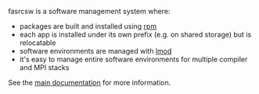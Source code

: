 fasrcsw is a software management system where:

* packages are built and installed using [rpm](http://www.rpm.org/)
* each app is installed under its own prefix (e.g. on shared storage) but is relocatable
* software environments are managed with [lmod](http://www.tacc.utexas.edu/tacc-projects/lmod)
* it's easy to manage entire software environments for multiple compiler and MPI stacks

See the [main documentation](doc/README.md) for more information.
